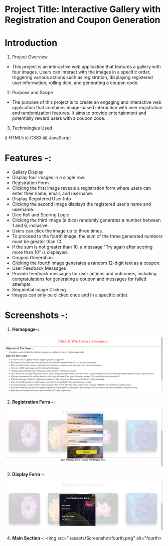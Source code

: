 # Project Title: Interactive Gallery with Registration and Coupon Generation


# Introduction

1. Project Overview
- This project is an interactive web application that features a gallery with four images. Users can interact with the images in a specific order, triggering various actions such as registration, displaying registered user information, rolling dice, and generating a coupon code.

2. Purpose and Scope
- The purpose of this project is to create an engaging and interactive web application that combines image-based interaction with user registration and randomization features. It aims to provide entertainment and potentially reward users with a coupon code.

3. Technologies Used

i) HTML5
ii) CSS3
iii) JavaScript


# Features -:
- Gallery Display
- Display four images in a single row.
- Registration Form
- Clicking the first image reveals a registration form where users can enter their name, email, and username.
- Display Registered User Info
- Clicking the second image displays the registered user's name and username.
- Dice Roll and Scoring Logic
- Clicking the third image (a dice) randomly generates a number between 1 and 6, inclusive.
- Users can click the image up to three times.
- To proceed to the fourth image, the sum of the three generated numbers must be greater than 10.
- If the sum is not greater than 10, a message "Try again after scoring more than 10" is displayed.
- Coupon Generation
- Clicking the fourth image generates a random 12-digit text as a coupon.
- User Feedback Messages
- Provide feedback messages for user actions and outcomes, including congratulations for generating a coupon and messages for failed attempts.
- Sequential Image Clicking
- Images can only be clicked once and in a specific order.

# Screenshots -:

1. <b>Homepage-:</b>
  <img src="./assets/Screenshot/first.png" alt="homepage">

2. <b>Registration Form -:</b> 
<img src="./assets/Screenshot/third.png" alt="third">
  
3. <b>Display Form -: </b>
  <img src="./assets/Screenshot/second.png" alt="second">

4. <b>Main Section -: </b>
  <img src="./assets/Screenshot/fourth.png" alt="fourth>
